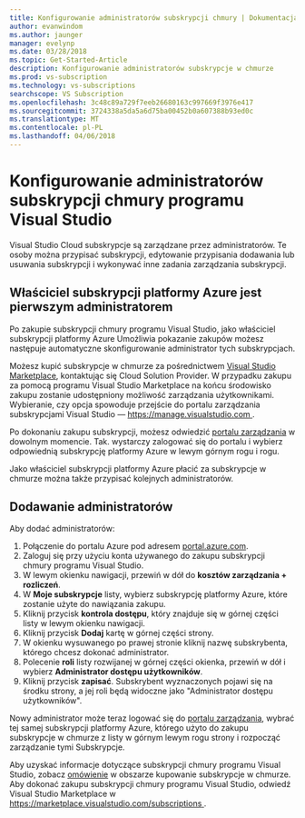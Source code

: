 ```yaml
---
title: Konfigurowanie administratorów subskrypcji chmury | Dokumentacja firmy Microsoft
author: evanwindom
ms.author: jaunger
manager: evelynp
ms.date: 03/28/2018
ms.topic: Get-Started-Article
description: Konfigurowanie administratorów subskrypcje w chmurze
ms.prod: vs-subscription
ms.technology: vs-subscriptions
searchscope: VS Subscription
ms.openlocfilehash: 3c48c89a729f7eeb26680163c997669f3976e417
ms.sourcegitcommit: 3724338a5da5a6d75ba00452b0a607388b93ed0c
ms.translationtype: MT
ms.contentlocale: pl-PL
ms.lasthandoff: 04/06/2018
---
```

# <a name="setting-up-administrators-for-visual-studio-cloud-subscriptions"></a>Konfigurowanie administratorów subskrypcji chmury programu Visual Studio

Visual Studio Cloud subskrypcje są zarządzane przez administratorów.  Te osoby można przypisać subskrypcji, edytowanie przypisania dodawania lub usuwania subskrypcji i wykonywać inne zadania zarządzania subskrypcji. 

## <a name="the-azure-subscription-owner-is-the-first-administrator"></a>Właściciel subskrypcji platformy Azure jest pierwszym administratorem 

Po zakupie subskrypcji chmury programu Visual Studio, jako właściciel subskrypcji platformy Azure Umożliwia pokazanie zakupów możesz następuje automatyczne skonfigurowanie administrator tych subskrypcjach. 

Możesz kupić subskrypcje w chmurze za pośrednictwem [Visual Studio Marketplace](https://marketplace.visualstudio.com/subscriptions), kontaktując się Cloud Solution Provider.  W przypadku zakupu za pomocą programu Visual Studio Marketplace na końcu środowisko zakupu zostanie udostępniony możliwość zarządzania użytkownikami.  Wybieranie, czy opcja spowoduje przejście do portalu zarządzania subskrypcjami Visual Studio — [ https://manage.visualstudio.com ](https://manage.visualstudio.com).

Po dokonaniu zakupu subskrypcji, możesz odwiedzić [portalu zarządzania](https://manage.visualstudio.com) w dowolnym momencie.  Tak. wystarczy zalogować się do portalu i wybierz odpowiednią subskrypcję platformy Azure w lewym górnym rogu i rogu. 

Jako właściciel subskrypcji platformy Azure płacić za subskrypcje w chmurze można także przypisać kolejnych administratorów.

## <a name="adding-administrators"></a>Dodawanie administratorów

Aby dodać administratorów:
1. Połączenie do portalu Azure pod adresem [portal.azure.com](https://portal.azure.com).
2. Zaloguj się przy użyciu konta używanego do zakupu subskrypcji chmury programu Visual Studio.
3. W lewym okienku nawigacji, przewiń w dół do **kosztów zarządzania + rozliczeń**.
4. W **Moje subskrypcje** listy, wybierz subskrypcję platformy Azure, które zostanie użyte do nawiązania zakupu.
5. Kliknij przycisk **kontrola dostępu**, który znajduje się w górnej części listy w lewym okienku nawigacji.  
6. Kliknij przycisk **Dodaj** kartę w górnej części strony. 
7. W okienku wysuwanego po prawej stronie kliknij nazwę subskrybenta, którego chcesz dokonać administrator.
8. Polecenie **roli** listy rozwijanej w górnej części okienka, przewiń w dół i wybierz **Administrator dostępu użytkowników**.
9. Kliknij przycisk **zapisać**.
Subskrybent wyznaczonych pojawi się na środku strony, a jej roli będą widoczne jako "Administrator dostępu użytkowników".  

Nowy administrator może teraz logować się do [portalu zarządzania](https://manage.visualstudio.com), wybrać tej samej subskrypcji platformy Azure, którego użyto do zakupu subskrypcje w chmurze z listy w górnym lewym rogu strony i rozpocząć zarządzanie tymi Subskrypcje. 


Aby uzyskać informacje dotyczące subskrypcji chmury programu Visual Studio, zobacz [omówienie](/vscloud-overview/) w obszarze kupowanie subskrypcje w chmurze. Aby dokonać zakupu subskrypcji chmury programu Visual Studio, odwiedź Visual Studio Marketplace w [ https://marketplace.visualstudio.com/subscriptions ](https://marketplace.visualstudio.com/subscription). 

